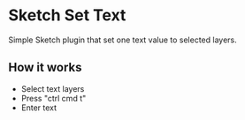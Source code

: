 # Sketch Set Text
Simple Sketch plugin that set one text value to selected layers.

## How it works
* Select text layers
* Press "ctrl cmd t"
* Enter text
